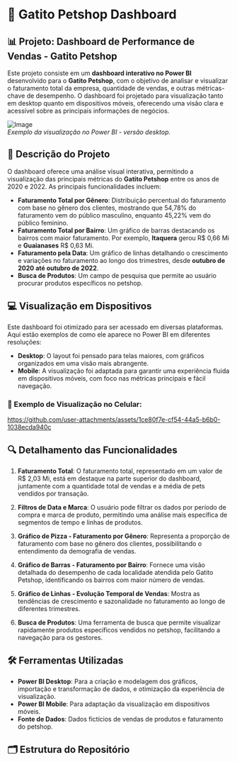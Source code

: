 # 🐾 Gatito Petshop Dashboard

## 📊 Projeto: Dashboard de Performance de Vendas - Gatito Petshop

Este projeto consiste em um **dashboard interativo no Power BI** desenvolvido para o **Gatito Petshop**, com o objetivo de analisar e visualizar o faturamento total da empresa, quantidade de vendas, e outras métricas-chave de desempenho. O dashboard foi projetado para visualização tanto em desktop quanto em dispositivos móveis, oferecendo uma visão clara e acessível sobre as principais informações de negócios.

![Image](https://github.com/user-attachments/assets/e83f4888-6381-480d-9117-941995edb5f3)  
*Exemplo da visualização no Power BI - versão desktop.*

## 📝 Descrição do Projeto

O dashboard oferece uma análise visual interativa, permitindo a visualização das principais métricas do **Gatito Petshop** entre os anos de 2020 e 2022. As principais funcionalidades incluem:

- **Faturamento Total por Gênero**: Distribuição percentual do faturamento com base no gênero dos clientes, mostrando que 54,78% do faturamento vem do público masculino, enquanto 45,22% vem do público feminino.
- **Faturamento Total por Bairro**: Um gráfico de barras destacando os bairros com maior faturamento. Por exemplo, **Itaquera** gerou R$ 0,66 Mi e **Guaianases** R$ 0,63 Mi.
- **Faturamento pela Data**: Um gráfico de linhas detalhando o crescimento e variações no faturamento ao longo dos trimestres, desde **outubro de 2020 até outubro de 2022**.
- **Busca de Produtos**: Um campo de pesquisa que permite ao usuário procurar produtos específicos no petshop.

## 💻 Visualização em Dispositivos

Este dashboard foi otimizado para ser acessado em diversas plataformas. Aqui estão exemplos de como ele aparece no Power BI em diferentes resoluções:

- **Desktop**: O layout foi pensado para telas maiores, com gráficos organizados em uma visão mais abrangente.
- **Mobile**: A visualização foi adaptada para garantir uma experiência fluida em dispositivos móveis, com foco nas métricas principais e fácil navegação.

### 📱 Exemplo de Visualização no Celular:
https://github.com/user-attachments/assets/1ce80f7e-cf54-44a5-b6b0-1038ecda940c


## 🔍 Detalhamento das Funcionalidades

1. **Faturamento Total**: O faturamento total, representado em um valor de R$ 2,03 Mi, está em destaque na parte superior do dashboard, juntamente com a quantidade total de vendas e a média de pets vendidos por transação.
   
2. **Filtros de Data e Marca**: O usuário pode filtrar os dados por período de compra e marca de produto, permitindo uma análise mais específica de segmentos de tempo e linhas de produtos.

3. **Gráfico de Pizza - Faturamento por Gênero**: Representa a proporção de faturamento com base no gênero dos clientes, possibilitando o entendimento da demografia de vendas.

4. **Gráfico de Barras - Faturamento por Bairro**: Fornece uma visão detalhada do desempenho de cada localidade atendida pelo Gatito Petshop, identificando os bairros com maior número de vendas.

5. **Gráfico de Linhas - Evolução Temporal de Vendas**: Mostra as tendências de crescimento e sazonalidade no faturamento ao longo de diferentes trimestres.

6. **Busca de Produtos**: Uma ferramenta de busca que permite visualizar rapidamente produtos específicos vendidos no petshop, facilitando a navegação para os gestores.

## 🛠️ Ferramentas Utilizadas

- **Power BI Desktop**: Para a criação e modelagem dos gráficos, importação e transformação de dados, e otimização da experiência de visualização.
- **Power BI Mobile**: Para adaptação da visualização em dispositivos móveis.
- **Fonte de Dados**: Dados fictícios de vendas de produtos e faturamento do petshop.

## 🗂️ Estrutura do Repositório
